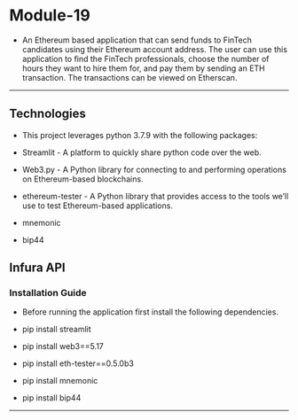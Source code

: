 # Module-19

- An Ethereum based application that can send funds to FinTech candidates using their Ethereum account address. The user can use this application to find the FinTech professionals, choose the number of hours they want to hire them for, and pay them by sending an ETH transaction. The transactions can be viewed on Etherscan.
-------
## Technologies
- This project leverages python 3.7.9 with the following packages:

- Streamlit - A platform to quickly share python code over the web.

- Web3.py - A Python library for connecting to and performing operations on Ethereum-based blockchains.

- ethereum-tester - A Python library that provides access to the tools we’ll use to test Ethereum-based applications.

- mnemonic 

- bip44  

Infura API
-----------

### Installation Guide

- Before running the application first install the following dependencies.

 - pip install streamlit
  - pip install web3==5.17
  - pip install eth-tester==0.5.0b3
  - pip install mnemonic
  - pip install bip44
  ------
  

